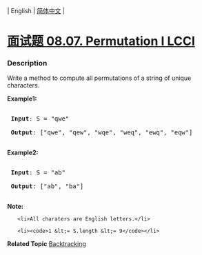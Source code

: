 | English | [简体中文](README.md) |

# [面试题 08.07. Permutation I LCCI](https://leetcode-cn.com/problems/permutation-i-lcci)
 ### Description
<p>Write a method to compute all permutations of a string of unique characters.</p>

<p><strong>Example1:</strong></p>

<pre>
<strong> Input</strong>: S = &quot;qwe&quot;
<strong> Output</strong>: [&quot;qwe&quot;, &quot;qew&quot;, &quot;wqe&quot;, &quot;weq&quot;, &quot;ewq&quot;, &quot;eqw&quot;]
</pre>

<p><strong>Example2:</strong></p>

<pre>
<strong> Input</strong>: S = &quot;ab&quot;
<strong> Output</strong>: [&quot;ab&quot;, &quot;ba&quot;]
</pre>

<p><strong>Note:</strong></p>

<ol>
	<li>All charaters are English letters.</li>
	<li><code>1 &lt;= S.length &lt;= 9</code></li>
</ol>

**Related Topic**  [Backtracking](https://leetcode-cn.com/tag/backtracking) 